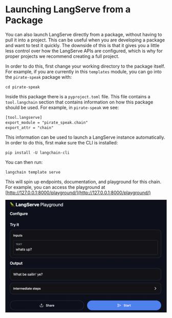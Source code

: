 # Launching LangServe from a Package

You can also launch LangServe directly from a package, without having to pull it into a project.
This can be useful when you are developing a package and want to test it quickly.
The downside of this is that it gives you a little less control over how the LangServe APIs are configured,
which is why for proper projects we recommend creating a full project.

In order to do this, first change your working directory to the package itself.
For example, if you are currently in this `templates` module, you can go into the `pirate-speak` package with:

```shell
cd pirate-speak
```

Inside this package there is a `pyproject.toml` file.
This file contains a `tool.langchain` section that contains information on how this package should be used.
For example, in `pirate-speak` we see:

```text
[tool.langserve]
export_module = "pirate_speak.chain"
export_attr = "chain"
```

This information can be used to launch a LangServe instance automatically.
In order to do this, first make sure the CLI is installed:

```shell
pip install -U langchain-cli
```

You can then run:

```shell
langchain template serve
```

This will spin up endpoints, documentation, and playground for this chain.
For example, you can access the playground at [http://127.0.0.1:8000/playground/](http://127.0.0.1:8000/playground/)

![Screenshot of the LangServe Playground web interface with input and output fields.](playground.png "LangServe Playground Interface")

